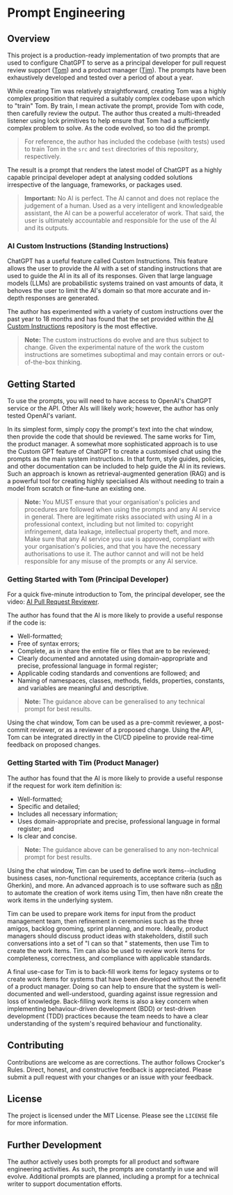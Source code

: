 # Prompt Engineering

## Overview

This project is a production-ready implementation of two prompts that are used to configure ChatGPT to serve as a 
principal developer for pull request review support 
([Tom](https://github.com/SebGSX/Prompt-Engineering/blob/main/prompt-engineering/pull-request-review.md)) and a product 
manager ([Tim](https://github.com/SebGSX/Prompt-Engineering/blob/main/prompt-engineering/work-item-review.md)). The
prompts have been exhaustively developed and tested over a period of about a year. 

While creating Tim was relatively straightforward, creating Tom was a highly complex proposition that required a 
suitably complex codebase upon which to "train" Tom. By train, I mean activate the prompt, provide Tom with code, 
then carefully review the output. The author thus created a multi-threaded listener using lock primitives to help 
ensure that Tom had a sufficiently complex problem to solve. As the code evolved, so too did the prompt.

> For reference, the author has included the codebase (with tests) used to train Tom in the `src` and `test` directories
> of this repository, respectively.

The result is a prompt that renders the latest model of ChatGPT as a highly capable principal developer adept at
analysing codded solutions irrespective of the language, frameworks, or packages used.

> **Important:** No AI is perfect. The AI cannot and does not replace the judgement of a human. Used as a very
> intelligent and knowledgeable assistant, the AI can be a powerful accelerator of work. That said, the user is
> ultimately accountable and responsible for the use of the AI and its outputs. 

### AI Custom Instructions (Standing Instructions)

ChatGPT has a useful feature called Custom Instructions. This feature allows the user to provide the AI with a set 
of standing instructions that are used to guide the AI in its all of its responses. Given that large language models 
(LLMs) are probabilistic systems trained on vast amounts of data, it behoves the user to limit the AI's domain so 
that more accurate and in-depth responses are generated.

The author has experimented with a variety of custom instructions over the past year to 18 months and has found that the
set provided within the [AI Custom Instructions](https://github.com/SebGSX/AI-Custom-Instructions) repository is the most effective.

> **Note:** The custom instructions do evolve and are thus subject to change. Given the experimental nature of the work 
> the custom instructions are sometimes suboptimal and may contain errors or out-of-the-box thinking.

## Getting Started

To use the prompts, you will need to have access to OpenAI's ChatGPT service or the API. Other AIs will likely work; 
however, the author has only tested OpenAI's variant.

In its simplest form, simply copy the prompt's text into the chat window, then provide the code that should be
reviewed. The same works for Tim, the product manager. A somewhat more sophisticated approach is to use the Custom 
GPT feature of ChatGPT to create a customised chat using the prompts as the main system instructions. In that form, 
style guides, policies, and other documentation can be included to help guide the AI in its reviews. Such an 
approach is known as retrieval-augmented generation (RAG) and is a powerful tool for creating highly specialised AIs 
without needing to train a model from scratch or fine-tune an existing one.

> **Note:** You MUST ensure that your organisation's policies and procedures are followed when using the prompts and 
> any AI service in general. There are legitimate risks associated with using AI in a professional context, 
> including but not limited to: copyright infringement, data leakage, intellectual property theft, and more. Make 
> sure that any AI service you use is approved, compliant with your organisation's policies, and that you have the 
> necessary authorisations to use it. The author cannot and will not be held responsible for any misuse of the 
> prompts or any AI service.

### Getting Started with Tom (Principal Developer)

For a quick five-minute introduction to Tom, the principal developer, see the video: [AI Pull Request Reviewer](https://rumble.com/v5j1zrx-ai-pull-request-reviewer.html?e9s=src_v1_ucp).

The author has found that the AI is more likely to provide a useful response if the code is: 
- Well-formatted;
- Free of syntax errors;
- Complete, as in share the entire file or files that are to be reviewed;
- Clearly documented and annotated using domain-appropriate and precise, professional language in formal register;
- Applicable coding standards and conventions are followed; and
- Naming of namespaces, classes, methods, fields, properties, constants, and variables are meaningful and descriptive.

> **Note:** The guidance above can be generalised to any technical prompt for best results.

Using the chat window, Tom can be used as a pre-commit reviewer, a post-commit reviewer, or as a reviewer of a proposed
change. Using the API, Tom can be integrated directly in the CI/CD pipeline to provide real-time feedback on proposed
changes.

### Getting Started with Tim (Product Manager)

The author has found that the AI is more likely to provide a useful response if the request for work item definition is:
- Well-formatted;
- Specific and detailed;
- Includes all necessary information;
- Uses domain-appropriate and precise, professional language in formal register; and
- Is clear and concise.

> **Note:** The guidance above can be generalised to any non-technical prompt for best results.

Using the chat window, Tim can be used to define work items--including business cases, non-functional requirements,
acceptance criteria (such as Gherkin), and more. An advanced approach is to use software such as [n8n](https://n8n.io/)
to automate the creation of work items using Tim, then have n8n create the work items in the underlying system.

Tim can be used to prepare work items for input from the product management team, then refinement in ceremonies such as
the three amigos, backlog grooming, sprint planning, and more. Ideally, product managers should discuss product ideas
with stakeholders, distill such conversations into a set of "I can <some-action> so that <some-benefit>" statements,
then use Tim to create the work items. Tim can also be used to review work items for completeness, correctness, and
compliance with applicable standards.

A final use-case for Tim is to back-fill work items for legacy systems or to create work items for systems that have
been developed without the benefit of a product manager. Doing so can help to ensure that the system is well-documented
and well-understood, guarding against issue regression and loss of knowledge. Back-filling work items is also a key
concern when implementing behaviour-driven development (BDD) or test-driven development (TDD) practices because the
team needs to have a clear understanding of the system's required behaviour and functionality.

## Contributing

Contributions are welcome as are corrections. The author follows Crocker's Rules. Direct, honest, and constructive
feedback is appreciated. Please submit a pull request with your changes or an issue with your feedback.

## License

The project is licensed under the MIT License. Please see the `LICENSE` file for more information.

## Further Development

The author actively uses both prompts for all product and software engineering activities. As such, the prompts are 
constantly in use and will evolve. Additional prompts are planned, including a prompt for a technical writer to 
support documentation efforts.
